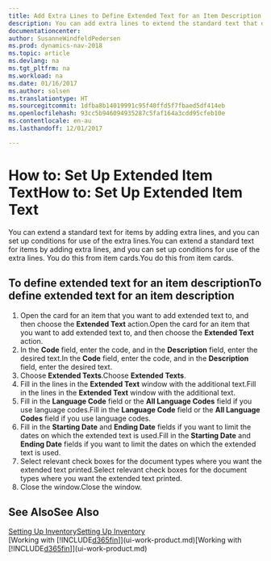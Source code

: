 ```yaml
---
title: Add Extra Lines to Define Extended Text for an Item Description
description: You can add extra lines to extend the standard text that describes an item.
documentationcenter: 
author: SusanneWindfeldPedersen
ms.prod: dynamics-nav-2018
ms.topic: article
ms.devlang: na
ms.tgt_pltfrm: na
ms.workload: na
ms.date: 01/16/2017
ms.author: solsen
ms.translationtype: HT
ms.sourcegitcommit: 1dfba8b14019991c95f40ffd5f7fbaed5df414eb
ms.openlocfilehash: 93cc5b946094935287c5faf164a3cdd95cfeb10e
ms.contentlocale: en-au
ms.lasthandoff: 12/01/2017

---
```

# <a name="how-to-set-up-extended-item-text"></a><span data-ttu-id="464c9-103">How to: Set Up Extended Item Text</span><span class="sxs-lookup"><span data-stu-id="464c9-103">How to: Set Up Extended Item Text</span></span>
<span data-ttu-id="464c9-104">You can extend a standard text for items by adding extra lines, and you can set up conditions for use of the extra lines.</span><span class="sxs-lookup"><span data-stu-id="464c9-104">You can extend a standard text for items by adding extra lines, and you can set up conditions for use of the extra lines.</span></span> <span data-ttu-id="464c9-105">You do this from item cards.</span><span class="sxs-lookup"><span data-stu-id="464c9-105">You do this from item cards.</span></span>

## <a name="to-define-extended-text-for-an-item-description"></a><span data-ttu-id="464c9-106">To define extended text for an item description</span><span class="sxs-lookup"><span data-stu-id="464c9-106">To define extended text for an item description</span></span>
1. <span data-ttu-id="464c9-107">Open the card for an item that you want to add extended text to, and then choose the **Extended Text** action.</span><span class="sxs-lookup"><span data-stu-id="464c9-107">Open the card for an item that you want to add extended text to, and then choose the **Extended Text** action.</span></span>
2. <span data-ttu-id="464c9-108">In the **Code** field, enter the code, and in the **Description** field, enter the desired text.</span><span class="sxs-lookup"><span data-stu-id="464c9-108">In the **Code** field, enter the code, and in the **Description** field, enter the desired text.</span></span>
3. <span data-ttu-id="464c9-109">Choose **Extended Texts**.</span><span class="sxs-lookup"><span data-stu-id="464c9-109">Choose **Extended Texts**.</span></span>
4. <span data-ttu-id="464c9-110">Fill in the lines in the **Extended Text** window with the additional text.</span><span class="sxs-lookup"><span data-stu-id="464c9-110">Fill in the lines in the **Extended Text** window with the additional text.</span></span>
5. <span data-ttu-id="464c9-111">Fill in the **Language Code** field or the **All Language Codes** field if you use language codes.</span><span class="sxs-lookup"><span data-stu-id="464c9-111">Fill in the **Language Code** field or the **All Language Codes** field if you use language codes.</span></span>
6. <span data-ttu-id="464c9-112">Fill in the **Starting Date** and **Ending Date** fields if you want to limit the dates on which the extended text is used.</span><span class="sxs-lookup"><span data-stu-id="464c9-112">Fill in the **Starting Date** and **Ending Date** fields if you want to limit the dates on which the extended text is used.</span></span>
7. <span data-ttu-id="464c9-113">Select relevant check boxes for the document types where you want the extended text printed.</span><span class="sxs-lookup"><span data-stu-id="464c9-113">Select relevant check boxes for the document types where you want the extended text printed.</span></span>
8. <span data-ttu-id="464c9-114">Close the window.</span><span class="sxs-lookup"><span data-stu-id="464c9-114">Close the window.</span></span>

## <a name="see-also"></a><span data-ttu-id="464c9-115">See Also</span><span class="sxs-lookup"><span data-stu-id="464c9-115">See Also</span></span>
[<span data-ttu-id="464c9-116">Setting Up Inventory</span><span class="sxs-lookup"><span data-stu-id="464c9-116">Setting Up Inventory</span></span>](inventory-setup-inventory.md)  
<span data-ttu-id="464c9-117">[Working with [!INCLUDE[d365fin](includes/d365fin_md.md)]](ui-work-product.md)</span><span class="sxs-lookup"><span data-stu-id="464c9-117">[Working with [!INCLUDE[d365fin](includes/d365fin_md.md)]](ui-work-product.md)</span></span>

